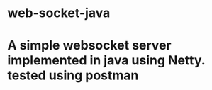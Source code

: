 # web-socket-java
# A simple websocket server implemented in java using Netty. tested using postman 

